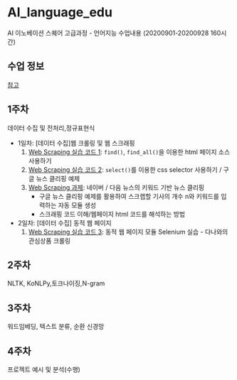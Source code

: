 # AI_language_edu
AI 이노베이션 스퀘어 고급과정 - 언어지능 수업내용 (20200901-20200928 160시간)

## 수업 정보
[참고](https://github.com/digicope/nlp1209/blob/master/README.md)

## 1주차
데이터 수집 및 전처리,정규표현식

- 1일차: [데이터 수집]웹 크롤링 및 웹 스크래핑
  1. [Web Scraping 실습 코드 1](1주차/(1day)Web_Scraping_01.ipynb): `find()`, `find_all()`을 이용한 html 페이지 소스 사용하기
  2. [Web Scraping 실습 코드 2](1주차/(1day)Web_Scraping_02.ipynb): `select()`를 이용한 css selector 사용하기 / 구글 뉴스 클리핑 예제
  3. [Web Scraping 과제](1주차/(1day)과제1_네이버+다음_키워드_뉴스_클리핑.ipynb): 네이버 / 다음 뉴스의 키워드 기반 뉴스 클리핑
      - 구글 뉴스 클리핑 예제를 활용하여 스크랩할 기사의 개수 n와 키워드를 입력하는 자동 모듈 생성
      - 스크래핑 코드 이해/웹페이지 html 코드를 해석하는 방법
- 2일차: [데이터 수집] 동적 웹 페이지
  1. [Web Scraping 실습 코드 3](): 동적 웹 페이지 모듈 Selenium 실습 - 다나와의 관심상품 크롤링


## 2주차
NLTK, KoNLPy,토크나이징,N-gram

## 3주차
워드임베딩, 텍스트 분류, 순환 신경망

## 4주차
프로젝트 예시 및 분석(수행)
